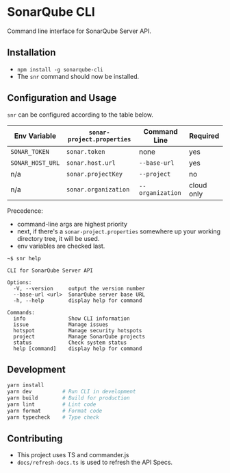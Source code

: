 # SonarQube CLI

Command line interface for SonarQube Server API.

## Installation

- `npm install -g sonarqube-cli`
- The `snr` command should now be installed.

## Configuration and Usage

`snr` can be configured according to the table below.

| Env Variable     | `sonar-project.properties` | Command Line     | Required   |
| ---------------- | -------------------------- | ---------------- | ---------- |
| `SONAR_TOKEN`    | `sonar.token`              | none             | yes        |
| `SONAR_HOST_URL` | `sonar.host.url`           | `--base-url`     | yes        |
| n/a              | `sonar.projectKey`         | `--project`      | no         |
| n/a              | `sonar.organization`       | `--organization` | cloud only |

Precedence:

- command-line args are highest priority
- next, if there's a `sonar-project.properties` somewhere up your working directory tree, it will be used.
- env variables are checked last.

```
~$ snr help

CLI for SonarQube Server API

Options:
  -V, --version     output the version number
  --base-url <url>  SonarQube server base URL
  -h, --help        display help for command

Commands:
  info              Show CLI information
  issue             Manage issues
  hotspot           Manage security hotspots
  project           Manage SonarQube projects
  status            Check system status
  help [command]    display help for command
```

## Development

```bash
yarn install
yarn dev          # Run CLI in development
yarn build        # Build for production
yarn lint         # Lint code
yarn format       # Format code
yarn typecheck    # Type check
```

## Contributing

- This project uses TS and commander.js
- `docs/refresh-docs.ts` is used to refresh the API Specs.
